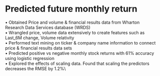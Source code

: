 # Predicted future monthly return

•	Obtained Price and volume & financial results data from Wharton Research Data Services database (WRDS)\
•	Wrangled price, volume data extensively to create features such as Last_6M change, Volume relativity\
•	Performed text mining on ticker & company name information to connect price & financial results data sets\
•	Predicted positive vs negative monthly stock returns with 61% accuracy using logistic regression\
•	Explored the effects of scaling data. Found that scaling the predictors decreases the RMSE by 1.2%\
